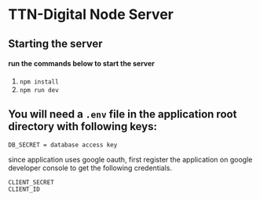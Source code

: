 # TTN-Digital Node Server

## Starting the server
#### run the commands below to start the server

1. `npm install`
2. `npm run dev`

## You will need a `.env` file in the application root directory with following keys:
    DB_SECRET = database access key

since application uses google oauth, first register the application on google developer console to get the following credentials.
    
    CLIENT_SECRET
    CLIENT_ID